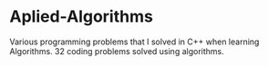 # Aplied-Algorithms
Various programming problems that I solved in C++ when learning Algorithms. 32 coding problems solved using algorithms.
